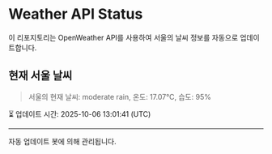 
# Weather API Status

이 리포지토리는 OpenWeather API를 사용하여 서울의 날씨 정보를 자동으로 업데이트합니다.

## 현재 서울 날씨
> 서울의 현재 날씨: moderate rain, 온도: 17.07°C, 습도: 95%

⏳ 업데이트 시간: 2025-10-06 13:01:41 (UTC)

---
자동 업데이트 봇에 의해 관리됩니다.
